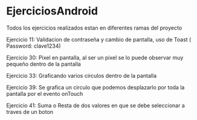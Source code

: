 # EjerciciosAndroid

Todos los ejercicios realizados estan en diferentes ramas del proyecto

Ejercicio 11: Validacion de contraseña y cambio de pantalla, uso de Toast ( Password: clave1234)

Ejercicio 30: Pixel en pantalla, al ser un pixel se lo puede observar muy pequeño dentro de la pantalla

Ejercicio 33: Graficando varios circulos dentro de la pantalla

Ejercicio 39: Se grafica un circulo que podemos desplazarlo por toda la pantalla por el evento onTouch

Ejercicio 41: Suma o Resta de dos valores en que se debe seleccionar a traves de un boton

